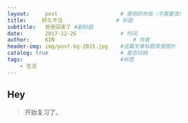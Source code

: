 ```yaml
---
layout:     post   				    # 使用的布局（不需要改）
title:     好久不见 				# 标题 
subtitle:   爸爸回来了 #副标题
date:       2017-12-26				# 时间
author:     KIN 						# 作者
header-img: img/post-bg-2015.jpg 	#这篇文章标题背景图片
catalog: true 						# 是否归档
tags:								#标签
    - 生活
---
```


## Hey
>开始复习了。
